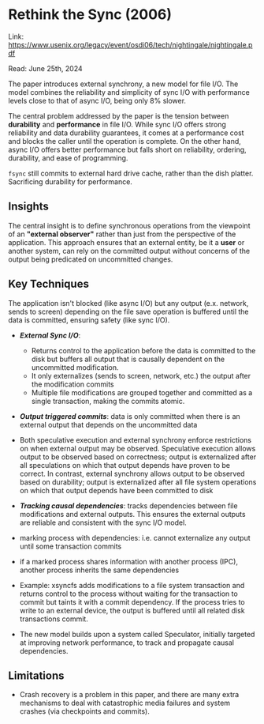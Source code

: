 # Rethink the Sync (2006) 

Link: https://www.usenix.org/legacy/event/osdi06/tech/nightingale/nightingale.pdf

Read: June 25th, 2024

The paper introduces external synchrony, a new model for file I/O. The model combines the reliability and simplicity of sync I/O with performance levels close to that of async I/O, being only 8% slower. 

The central problem addressed by the paper is the tension between **durability** and **performance** in file I/O. While sync I/O offers strong reliability and data durability guarantees, it comes at a performance cost and blocks the caller until the operation is complete. On the other hand, async I/O offers better performance but falls short on reliability, ordering, durability, and ease of programming.

`fsync` still commits to external hard drive cache, rather than the dish platter. Sacrificing durability for performance. 

## Insights 
The central insight is to define synchronous operations from the viewpoint of an **"external observer"** rather than just from the perspective of the application. This approach ensures that an external entity, be it a **user** or another system, can rely on the committed output without concerns of the output being predicated on uncommitted changes.

## Key Techniques
The application isn't blocked (like async I/O) but any output (e.x. network, sends to screen) depending on the file save operation is buffered until the data is committed, ensuring safety (like sync I/O).

- **_External Sync I/O_**: 
  - Returns control to the application before the data is committed to the disk but buffers all output that is causally dependent on the uncommitted modification.
  - It only externalizes (sends to screen, network, etc.) the output after the modification commits
  - Multiple file modifications are grouped together and committed as a single transaction, making the commits atomic.

- _**Output triggered commits**_: data is only committed when there is an external output that depends on the uncommitted data

- Both speculative execution and external synchrony enforce restrictions on when external output may be observed. Speculative execution allows output to be observed based on correctness; output is externalized after all speculations on which that output depends have proven to be correct. In contrast, external synchrony allows output to be observed based on durability; output is externalized after all file system operations on which that output depends have been committed to disk

- _**Tracking causal dependencies**_: tracks dependencies between file modifications and external outputs. This ensures the external outputs are reliable and consistent with the sync I/O model. 
- marking process with dependencies: i.e. cannot externalize any output until some transaction commits
- if a marked process shares information with another process (IPC), another process inherits the same dependencies 
    
- Example: xsyncfs adds modifications to a file system transaction and returns control to the process without waiting for the transaction to commit but taints it with a commit dependency. If the process tries to write to an external device, the output is buffered until all related disk transactions commit.

- The new model builds upon a system called Speculator, initially targeted at improving network performance, to track and propagate causal dependencies.

## Limitations
- Crash recovery is a problem in this paper, and there are many extra mechanisms to deal with catastrophic media failures and system crashes (via checkpoints and commits). 
